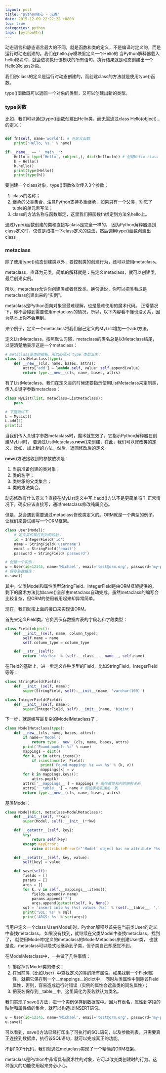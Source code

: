 ```yaml
---
layout: post
title: "python核心 - 元类"
date: 2015-12-09 22:22:22 +0800
toc: true
categories: python
tags: [python核心]
---
```


动态语言和静态语言最大的不同，就是函数和类的定义，不是编译时定义的，而是运行时动态创建的。我们在hello.py模块里定义一个Hello的
当Python解释器载入hello模块时，就会依次执行该模块的所有语句，执行结果就是动态创建出一个Hello的class对象。

我们说class的定义是运行时动态创建的，而创建class的方法就是使用type()函数。

type()函数既可以返回一个对象的类型，又可以创建出新的类型。<!--more-->

### type函数
比如，我们可以通过type()函数创建出Hello类，而无需通过class Hello(object)...的定义：
``` python

def fn(self, name='world'): # 先定义函数
    print('Hello, %s.' % name)

if __name__ == '__main__':
    Hello = type('Hello', (object,), dict(hello=fn)) # 创建Hello class
    h = Hello()
    h.hello()
    print(type(Hello))
    print(type(h))

```
要创建一个class对象，type()函数依次传入3个参数：

1. class的名称；
2. 继承的父类集合，注意Python支持多重继承，如果只有一个父类，别忘了tuple的单元素写法；
3. class的方法名称与函数绑定，这里我们把函数fn绑定到方法名hello上。

通过type()函数创建的类和直接写class是完全一样的，
因为Python解释器遇到class定义时，仅仅是扫描一下class定义的语法，然后调用type()函数创建出class。


### metaclass
除了使用type()动态创建类以外，要控制类的创建行为，还可以使用metaclass。

metaclass，直译为元类，简单的解释就是：先定义metaclass，就可以创建类，最后创建实例。

所以，metaclass允许你创建类或者修改类。换句话说，你可以把类看成是metaclass创建出来的“实例”。

metaclass是Python面向对象里最难理解，也是最难使用的魔术代码。
正常情况下，你不会碰到需要使用metaclass的情况，所以，以下内容看不懂也没关系，因为基本上你不会用到。

来个例子，定义一个metaclass将我们自己定义的MyList增加一个add方法。

定义ListMetaclass，按照默认习惯，metaclass的类名总是以Metaclass结尾，以便清楚地表示这是一个metaclass：

``` python
# metaclass是类的模板，所以必须从`type`类型派生：
class ListMetaclass(type):
    def __new__(cls, name, bases, attrs):
        attrs['add'] = lambda self, value: self.append(value)
        return type.__new__(cls, name, bases, attrs)
```
有了ListMetaclass，我们在定义类的时候还要指示使用ListMetaclass来定制类，传入关键字参数metaclass：
``` python
class MyList(list, metaclass=ListMetaclass):
    pass

# 下面测试下
L = MyList()
L.add(1)
print(L)
```
当我们传入关键字参数metaclass时，魔术就生效了，它指示Python解释器在创建MyList时，
要通过ListMetaclass.__new__()来创建，在此，我们可以修改类的定义，比如，加上新的方法，然后，返回修改后的定义。

__new__()方法接收到的参数依次是：

1. 当前准备创建的类对象；
2. 类的名字；
3. 类继承的父类集合；
4. 类的方法集合。

动态修改有什么意义？直接在MyList定义中写上add()方法不是更简单吗？
正常情况下，确实应该直接写，通过metaclass修改纯属变态。

但是，总会遇到需要通过metaclass修改类定义的。ORM就是一个典型的例子。让我们来尝试编写一个ORM框架。

``` python
class User(Model):
    # 定义类的属性到列的映射：
    id = IntegerField('id')
    name = StringField('username')
    email = StringField('email')
    password = StringField('password')

# 创建一个实例：
u = User(id=12345, name='Michael', email='test@orm.org', password='my-pwd')
# 保存到数据库：
u.save()
```

其中，父类Model和属性类型StringField、IntegerField是由ORM框架提供的，
剩下的魔术方法比如save()全部由metaclass自动完成。虽然metaclass的编写会比较复杂，但ORM的使用者用起来却异常简单。

现在，我们就按上面的接口来实现该ORM。

首先来定义Field类，它负责保存数据库表的字段名和字段类型：
``` python
class Field(object):
    def __init__(self, name, column_type):
        self.name = name
        self.column_type = column_type

    def __str__(self):
        return '<%s:%s>' % (self.__class__.__name__, self.name)
```

在Field的基础上，进一步定义各种类型的Field，比如StringField，IntegerField等等：
``` python
class StringField(Field):
    def __init__(self, name):
        super(StringField, self).__init__(name, 'varchar(100)')

class IntegerField(Field):
    def __init__(self, name):
        super(IntegerField, self).__init__(name, 'bigint')
```

下一步，就是编写最复杂的ModelMetaclass了：
``` python
class ModelMetaclass(type):
    def __new__(cls, name, bases, attrs):
        if name=='Model':
            return type.__new__(cls, name, bases, attrs)
        print('Found model: %s' % name)
        mappings = dict()
        for k, v in attrs.items():
            if isinstance(v, Field):
                print('Found mapping: %s ==> %s' % (k, v))
                mappings[k] = v
        for k in mappings.keys():
            attrs.pop(k)
        attrs['__mappings__'] = mappings # 保存属性和列的映射关系
        attrs['__table__'] = name # 假设表名和类名一致
        return type.__new__(cls, name, bases, attrs)
```

基类Model：
``` python
class Model(dict, metaclass=ModelMetaclass):
    def __init__(self, **kw):
        super(Model, self).__init__(**kw)

    def __getattr__(self, key):
        try:
            return self[key]
        except KeyError:
            raise AttributeError(r"'Model' object has no attribute '%s'" % key)

    def __setattr__(self, key, value):
        self[key] = value

    def save(self):
        fields = []
        params = []
        args = []
        for k, v in self.__mappings__.items():
            fields.append(v.name)
            params.append('?')
            args.append(getattr(self, k, None))
        sql = 'insert into %s (%s) values (%s)' % (self.__table__, ','.join(fields), ','.join(params))
        print('SQL: %s' % sql)
        print('ARGS: %s' % str(args))
```

当用户定义一个class User(Model)时，Python解释器首先在当前类User的定义中查找metaclass，
如果没有找到，就继续在父类Model中查找metaclass，找到了，
就使用Model中定义的metaclass的ModelMetaclass来创建User类，
也就是说，metaclass可以隐式地继承到子类，但子类自己却感觉不到。

在ModelMetaclass中，一共做了几件事情：

1. 排除掉对Model类的修改；
2. 在当前类（比如User）中查找定义的类的所有属性，如果找到一个Field属性，就把它保存到一个__mappings__的dict中，
同时从类属性中删除该Field属性，否则，容易造成运行时错误（实例的属性会遮盖类的同名属性）；
3. 把表名保存到__table__中，这里简化为表名默认为类名。

我们实现了save()方法，把一个实例保存到数据库中。因为有表名，属性到字段的映射和属性值的集合，就可以构造出INSERT语句。
``` python
u = User(id=12345, name='Michael', email='test@orm.org', password='my-pwd')
u.save()
```

可以看到，save()方法已经打印出了可执行的SQL语句，以及参数列表，只需要真正连接到数据库，执行该SQL语句，就可以完成真正的功能。

不到100行代码，我们就通过metaclass实现了一个精简的ORM框架。

metaclass是Python中非常具有魔术性的对象，它可以改变类创建时的行为。这种强大的功能使用起来务必小心。


